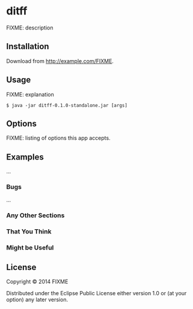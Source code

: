 # ditff

FIXME: description

## Installation

Download from http://example.com/FIXME.

## Usage

FIXME: explanation

    $ java -jar ditff-0.1.0-standalone.jar [args]

## Options

FIXME: listing of options this app accepts.

## Examples

...

### Bugs

...

### Any Other Sections
### That You Think
### Might be Useful

## License

Copyright © 2014 FIXME

Distributed under the Eclipse Public License either version 1.0 or (at
your option) any later version.
